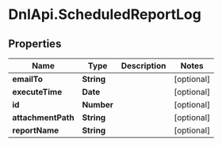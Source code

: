 # DnlApi.ScheduledReportLog

## Properties
Name | Type | Description | Notes
------------ | ------------- | ------------- | -------------
**emailTo** | **String** |  | [optional] 
**executeTime** | **Date** |  | [optional] 
**id** | **Number** |  | [optional] 
**attachmentPath** | **String** |  | [optional] 
**reportName** | **String** |  | [optional] 


